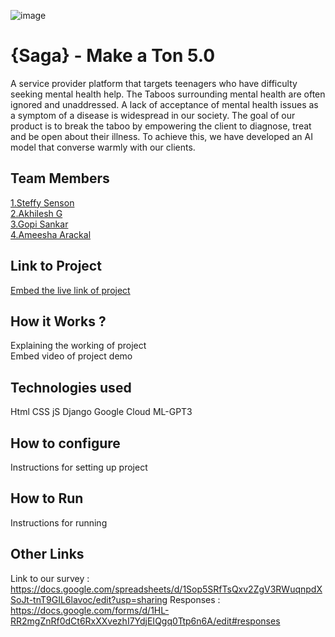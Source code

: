 ![image](https://user-images.githubusercontent.com/92361680/197824476-464d420d-26a6-4df5-aef3-99214fac1388.png)


# {Saga} - Make a Ton 5.0
A service provider platform that targets teenagers who have difficulty seeking mental health help. The Taboos surrounding mental health are often ignored and unaddressed. A lack of acceptance of mental health issues as a symptom of a disease is widespread in our society.
The goal of our product is to break the taboo by empowering the client to diagnose, treat and be open about their illness. To achieve this, we have developed an AI model that converse warmly with our clients.


## Team Members
[1.Steffy Senson](https://github.com/SteffySenson/)   
[2.Akhilesh G](https://github.com/theakhileshg)   
[3.Gopi Sankar](https://github.com/Gopps95)   
[4.Ameesha Arackal](https://github.com/AMEESHAARACKAL)   

## Link to Project
[Embed the live link of project](live_link)

## How it Works ?
Explaining the working of project  
Embed video of project demo

## Technologies used
Html
CSS
jS
Django
Google Cloud
ML-GPT3

## How to configure
Instructions for setting up project

## How to Run
Instructions for running

## Other Links
Link to our survey : https://docs.google.com/spreadsheets/d/1Sop5SRfTsQxv2ZgV3RWuqnpdXSoJt-tnT9GIL6lavoc/edit?usp=sharing
Responses : https://docs.google.com/forms/d/1HL-RR2mgZnRf0dCt6RxXXvezhI7YdjEIQgq0Ttp6n6A/edit#responses

